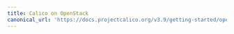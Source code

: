 ```yaml
---
title: Calico on OpenStack
canonical_url: 'https://docs.projectcalico.org/v3.9/getting-started/openstack/installation/index'
---
```

